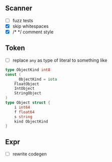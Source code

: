 ## Scanner
- [ ] fuzz tests
- [X] skip whitespaces
- [X] /* */ comment style

## Token
- [ ] replace `any` as type of literal to something like
```go
type ObjectKind int8
const (
    _ ObjectKind = iota
    FloatObject
    IntObject
    StringObject
)
type Object struct {
    i int64
    f float64
    s string
    kind ObjectKind
}
```

## Expr
- [ ] rewrite codegen